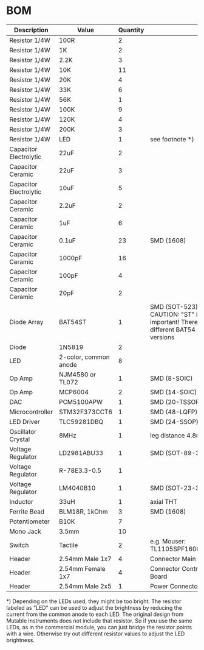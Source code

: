 # BOM

| Description | Value | Quantity | |
| --- | --- | --- | --- |
| Resistor 1/4W | 100R | 2 | |
| Resistor 1/4W | 1K | 2 | |
| Resistor 1/4W | 2.2K | 3 | |
| Resistor 1/4W | 10K | 11 | |
| Resistor 1/4W | 20K | 4 | |
| Resistor 1/4W | 33K | 6 | |
| Resistor 1/4W | 56K | 1 | |
| Resistor 1/4W | 100K | 9 | |
| Resistor 1/4W | 120K | 4 | |
| Resistor 1/4W | 200K | 3 | |
| Resistor 1/4W | LED | 1 | see footnote *) |
| Capacitor Electrolytic | 22uF | 2 | |
| Capacitor Ceramic | 22uF | 3 | |
| Capacitor Electrolytic | 10uF | 5 | |
| Capacitor Ceramic | 2.2uF | 2 | |
| Capacitor Ceramic | 1uF | 6 | |
| Capacitor Ceramic | 0.1uF | 23 | SMD (1608) |
| Capacitor Ceramic | 1000pF | 16 | |
| Capacitor Ceramic | 100pF | 4 | |
| Capacitor Ceramic | 20pF | 2 | |
| Diode Array | BAT54ST | 1 | SMD (SOT-523). CAUTION: "ST" is important! There are different BAT54 versions |
| Diode | 1N5819 | 2 | |
| LED | 2-color, common anode | 8 | |
| Op Amp | NJM4580 or TL072 | 1 | SMD (8-SOIC) |
| Op Amp | MCP6004 | 2 | SMD (14-SOIC) |
| DAC | PCM5100APW | 1 | SMD (20-TSSOP) |
| Microcontroller | STM32F373CCT6 | 1 | SMD (48-LQFP) |
| LED Driver | TLC59281DBQ | 1 | SMD (24-SSOP) |
| Oscillator Crystal | 8MHz | 1 | leg distance 4.8mm |
| Voltage Regulator | LD2981ABU33 | 1 | SMD (SOT-89-3) |
| Voltage Regulator | R-78E3.3-0.5 | 1 | |
| Voltage Regulator | LM4040B10 | 1 | SMD (SOT-23-3) |
| Inductor | 33uH | 1 | axial THT |
| Ferrite Bead | BLM18R, 1kOhm | 3 | SMD (1608) |
| Potentiometer | B10K | 7 | |
| Mono Jack | 3.5mm | 10 | |
| Switch | Tactile | 2 | e.g. Mouser: TL1105SPF160Q1RBLK |
| Header | 2.54mm Male 1x7 | 4 | Connector Main Board |
| Header | 2.54mm Female 1x7 | 4 | Connector Control Board |
| Header | 2.54mm Male 2x5 | 1 | Power Connector |

*) Depending on the LEDs used, they might be too bright. The resistor labeled as "LED" can be used to adjust the brightness by reducing the current from the common anode to each LED. The original design from Mutable Instruments does not include that resistor. So if you use the same LEDs, as in the commercial module, you can just bridge the resistor points with a wire. Otherwise try out different resistor values to adjust the LED brightness.

